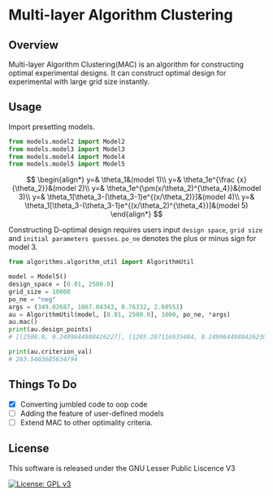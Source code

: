 # Multi-layer Algorithm Clustering

## Overview

Multi-layer Algorithm Clustering(MAC) is an algorithm for constructing optimal experimental designs. It can construct optimal design for experimental with large grid size instantly.

## Usage

Import presetting models.

```python
from models.model2 import Model2
from models.model3 import Model3
from models.model4 import Model4
from models.model5 import Model5
```

$$
\begin{align*}
    y=& \theta_1&(model 1)\\
    y=& \theta_1e^{\frac {x}{\theta_2}}&(model 2)\\
    y=& \theta_1e^{\pm(x/\theta_2)^{\theta_4}}&(model 3)\\
    y=& \theta_1[\theta_3-(\theta_3-1)e^{(x/\theta_2)}]&(model 4)\\
    y=& \theta_1[\theta_3-(\theta_3-1)e^{(x/\theta_2)^{\theta_4}}]&(model 5)
\end{align*}
$$

Constructing D-optimal design requires users input `design space`, `grid size` and  `initial parameters guesses`. `po_ne` denotes the plus or minus sign for model 3.

```python
from algorithms.algorithm_util import AlgorithmUtil

model = Model5()
design_space = [0.01, 2500.0]
grid_size = 10000
po_ne = "neg"
args = (349.02687, 1067.04343, 0.76332, 2.60551)
au = AlgorithmUtil(model, [0.01, 2500.0], 1000, po_ne, *args)
au.mac()
print(au.design_points)
# [[2500.0, 0.2499644988426227], [1285.287116935484, 0.24996449884262303], [710.6926411290322, 0.2499644988426224], [0.01, 0.24996449884262267], [1295.3677217741936, 0.00014200462950923057]]

print(au.criterion_val)
# 283.5403685634794
```

## Things To Do

* [x] Converting jumbled code to oop code
* [ ] Adding the feature of user-defined models
* [ ] Extend MAC to other optimality criteria.

## License

This software is released under the GNU Lesser Public Liscence V3





[![License: GPL v3](https://img.shields.io/badge/License-GPL%20v3-blue.svg)](https://www.gnu.org/licenses/gpl-3.0)